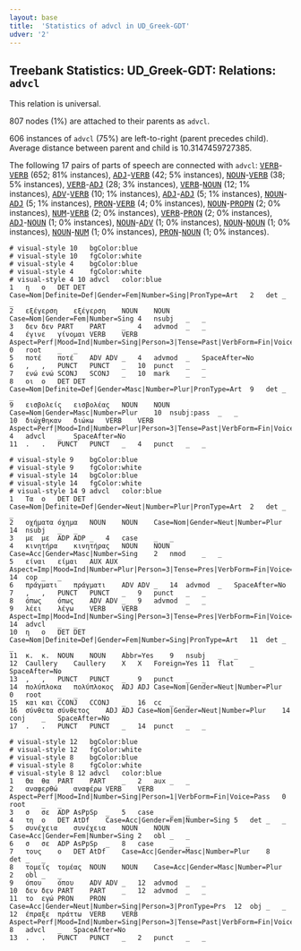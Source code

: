 ```yaml
---
layout: base
title:  'Statistics of advcl in UD_Greek-GDT'
udver: '2'
---
```


## Treebank Statistics: UD_Greek-GDT: Relations: `advcl`

This relation is universal.

807 nodes (1%) are attached to their parents as `advcl`.

606 instances of `advcl` (75%) are left-to-right (parent precedes child).
Average distance between parent and child is 10.3147459727385.

The following 17 pairs of parts of speech are connected with `advcl`: <tt><a href="el_gdt-pos-VERB.html">VERB</a></tt>-<tt><a href="el_gdt-pos-VERB.html">VERB</a></tt> (652; 81% instances), <tt><a href="el_gdt-pos-ADJ.html">ADJ</a></tt>-<tt><a href="el_gdt-pos-VERB.html">VERB</a></tt> (42; 5% instances), <tt><a href="el_gdt-pos-NOUN.html">NOUN</a></tt>-<tt><a href="el_gdt-pos-VERB.html">VERB</a></tt> (38; 5% instances), <tt><a href="el_gdt-pos-VERB.html">VERB</a></tt>-<tt><a href="el_gdt-pos-ADJ.html">ADJ</a></tt> (28; 3% instances), <tt><a href="el_gdt-pos-VERB.html">VERB</a></tt>-<tt><a href="el_gdt-pos-NOUN.html">NOUN</a></tt> (12; 1% instances), <tt><a href="el_gdt-pos-ADV.html">ADV</a></tt>-<tt><a href="el_gdt-pos-VERB.html">VERB</a></tt> (10; 1% instances), <tt><a href="el_gdt-pos-ADJ.html">ADJ</a></tt>-<tt><a href="el_gdt-pos-ADJ.html">ADJ</a></tt> (5; 1% instances), <tt><a href="el_gdt-pos-NOUN.html">NOUN</a></tt>-<tt><a href="el_gdt-pos-ADJ.html">ADJ</a></tt> (5; 1% instances), <tt><a href="el_gdt-pos-PRON.html">PRON</a></tt>-<tt><a href="el_gdt-pos-VERB.html">VERB</a></tt> (4; 0% instances), <tt><a href="el_gdt-pos-NOUN.html">NOUN</a></tt>-<tt><a href="el_gdt-pos-PROPN.html">PROPN</a></tt> (2; 0% instances), <tt><a href="el_gdt-pos-NUM.html">NUM</a></tt>-<tt><a href="el_gdt-pos-VERB.html">VERB</a></tt> (2; 0% instances), <tt><a href="el_gdt-pos-VERB.html">VERB</a></tt>-<tt><a href="el_gdt-pos-PRON.html">PRON</a></tt> (2; 0% instances), <tt><a href="el_gdt-pos-ADJ.html">ADJ</a></tt>-<tt><a href="el_gdt-pos-NOUN.html">NOUN</a></tt> (1; 0% instances), <tt><a href="el_gdt-pos-NOUN.html">NOUN</a></tt>-<tt><a href="el_gdt-pos-ADV.html">ADV</a></tt> (1; 0% instances), <tt><a href="el_gdt-pos-NOUN.html">NOUN</a></tt>-<tt><a href="el_gdt-pos-NOUN.html">NOUN</a></tt> (1; 0% instances), <tt><a href="el_gdt-pos-NOUN.html">NOUN</a></tt>-<tt><a href="el_gdt-pos-NUM.html">NUM</a></tt> (1; 0% instances), <tt><a href="el_gdt-pos-PRON.html">PRON</a></tt>-<tt><a href="el_gdt-pos-NOUN.html">NOUN</a></tt> (1; 0% instances).


~~~ conllu
# visual-style 10	bgColor:blue
# visual-style 10	fgColor:white
# visual-style 4	bgColor:blue
# visual-style 4	fgColor:white
# visual-style 4 10 advcl	color:blue
1	η	ο	DET	DET	Case=Nom|Definite=Def|Gender=Fem|Number=Sing|PronType=Art	2	det	_	_
2	εξέγερση	εξέγερση	NOUN	NOUN	Case=Nom|Gender=Fem|Number=Sing	4	nsubj	_	_
3	δεν	δεν	PART	PART	_	4	advmod	_	_
4	έγινε	γίνομαι	VERB	VERB	Aspect=Perf|Mood=Ind|Number=Sing|Person=3|Tense=Past|VerbForm=Fin|Voice=Pass	0	root	_	_
5	ποτέ	ποτέ	ADV	ADV	_	4	advmod	_	SpaceAfter=No
6	,	,	PUNCT	PUNCT	_	10	punct	_	_
7	ενώ	ενώ	SCONJ	SCONJ	_	10	mark	_	_
8	οι	ο	DET	DET	Case=Nom|Definite=Def|Gender=Masc|Number=Plur|PronType=Art	9	det	_	_
9	εισβολείς	εισβολέας	NOUN	NOUN	Case=Nom|Gender=Masc|Number=Plur	10	nsubj:pass	_	_
10	διώχθηκαν	διώκω	VERB	VERB	Aspect=Perf|Mood=Ind|Number=Plur|Person=3|Tense=Past|VerbForm=Fin|Voice=Pass	4	advcl	_	SpaceAfter=No
11	.	.	PUNCT	PUNCT	_	4	punct	_	_

~~~


~~~ conllu
# visual-style 9	bgColor:blue
# visual-style 9	fgColor:white
# visual-style 14	bgColor:blue
# visual-style 14	fgColor:white
# visual-style 14 9 advcl	color:blue
1	Τα	ο	DET	DET	Case=Nom|Definite=Def|Gender=Neut|Number=Plur|PronType=Art	2	det	_	_
2	οχήματα	όχημα	NOUN	NOUN	Case=Nom|Gender=Neut|Number=Plur	14	nsubj	_	_
3	με	με	ADP	ADP	_	4	case	_	_
4	κινητήρα	κινητήρας	NOUN	NOUN	Case=Acc|Gender=Masc|Number=Sing	2	nmod	_	_
5	είναι	είμαι	AUX	AUX	Aspect=Imp|Mood=Ind|Number=Plur|Person=3|Tense=Pres|VerbForm=Fin|Voice=Pass	14	cop	_	_
6	πράγματι	πράγματι	ADV	ADV	_	14	advmod	_	SpaceAfter=No
7	,	,	PUNCT	PUNCT	_	9	punct	_	_
8	όπως	όπως	ADV	ADV	_	9	advmod	_	_
9	λέει	λέγω	VERB	VERB	Aspect=Imp|Mood=Ind|Number=Sing|Person=3|Tense=Pres|VerbForm=Fin|Voice=Act	14	advcl	_	_
10	η	ο	DET	DET	Case=Nom|Definite=Def|Gender=Fem|Number=Sing|PronType=Art	11	det	_	_
11	κ.	κ.	NOUN	NOUN	Abbr=Yes	9	nsubj	_	_
12	Caullery	Caullery	X	X	Foreign=Yes	11	flat	_	SpaceAfter=No
13	,	,	PUNCT	PUNCT	_	9	punct	_	_
14	πολύπλοκα	πολύπλοκος	ADJ	ADJ	Case=Nom|Gender=Neut|Number=Plur	0	root	_	_
15	και	και	CCONJ	CCONJ	_	16	cc	_	_
16	σύνθετα	σύνθετος	ADJ	ADJ	Case=Nom|Gender=Neut|Number=Plur	14	conj	_	SpaceAfter=No
17	.	.	PUNCT	PUNCT	_	14	punct	_	_

~~~


~~~ conllu
# visual-style 12	bgColor:blue
# visual-style 12	fgColor:white
# visual-style 8	bgColor:blue
# visual-style 8	fgColor:white
# visual-style 8 12 advcl	color:blue
1	Θα	θα	PART	PART	_	2	aux	_	_
2	αναφερθώ	αναφέρω	VERB	VERB	Aspect=Perf|Mood=Ind|Number=Sing|Person=1|VerbForm=Fin|Voice=Pass	0	root	_	_
3	σ	σε	ADP	AsPpSp	_	5	case	_	_
4	τη	ο	DET	AtDf	Case=Acc|Gender=Fem|Number=Sing	5	det	_	_
5	συνέχεια	συνέχεια	NOUN	NOUN	Case=Acc|Gender=Fem|Number=Sing	2	obl	_	_
6	σ	σε	ADP	AsPpSp	_	8	case	_	_
7	τους	ο	DET	AtDf	Case=Acc|Gender=Masc|Number=Plur	8	det	_	_
8	τομείς	τομέας	NOUN	NOUN	Case=Acc|Gender=Masc|Number=Plur	2	obl	_	_
9	όπου	όπου	ADV	ADV	_	12	advmod	_	_
10	δεν	δεν	PART	PART	_	12	advmod	_	_
11	το	εγώ	PRON	PRON	Case=Acc|Gender=Neut|Number=Sing|Person=3|PronType=Prs	12	obj	_	_
12	έπραξε	πράττω	VERB	VERB	Aspect=Perf|Mood=Ind|Number=Sing|Person=3|Tense=Past|VerbForm=Fin|Voice=Act	8	advcl	_	SpaceAfter=No
13	.	.	PUNCT	PUNCT	_	2	punct	_	_

~~~


